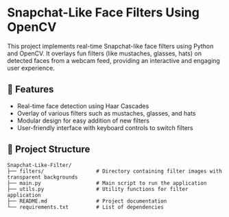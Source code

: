 # Snapchat-Like Face Filters Using OpenCV

This project implements real-time Snapchat-like face filters using Python and OpenCV. It overlays fun filters (like mustaches, glasses, hats) on detected faces from a webcam feed, providing an interactive and engaging user experience.

## 🚀 Features

- Real-time face detection using Haar Cascades
- Overlay of various filters such as mustaches, glasses, and hats
- Modular design for easy addition of new filters
- User-friendly interface with keyboard controls to switch filters

## 📁 Project Structure

```
Snapchat-Like-Filter/
├── filters/                 # Directory containing filter images with transparent backgrounds
├── main.py                  # Main script to run the application
├── utils.py                 # Utility functions for filter application
├── README.md                # Project documentation
└── requirements.txt         # List of dependencies
```

